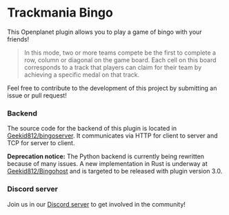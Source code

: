 # Trackmania Bingo
This Openplanet plugin allows you to play a game of bingo with your friends!

> In this mode, two or more teams compete be the first to complete a row, column or diagonal on the game board. Each cell on this board corresponds to a track that players can claim for their team by achieving a specific medal on that track.

Feel free to contribute to the development of this project by submitting an issue or pull request!

### Backend

The source code for the backend of this plugin is located in [Geekid812/bingoserver](https://github.com/Geekid812/bingoserver).
It communicates via HTTP for client to server and TCP for server to client.

__Deprecation notice:__ The Python backend is currently being rewritten because of many issues. A new implementation in Rust is underway at [Geekid812/Bingohost](https://github.com/Geekid812/Bingohost) and is targeted to be released with plugin version 3.0.

### Discord server
Join us in our [Discord server](https://discord.gg/pJbeqptsEa) to get involved in the community!
